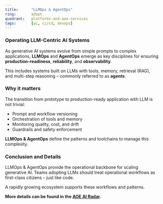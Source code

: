 ```yaml
---
title:      "LLMOps & AgentOps"
ring:       adopt
quadrant:   platforms-and-aoe-services
tags:       [ai, ci/cd, devops]
---
```


### Operating LLM-Centric AI Systems

As generative AI systems evolve from simple prompts to complex applications, **LLMOps** and **AgentOps** emerge as key disciplines for ensuring **production-readiness**, **reliability**, and **observability**.

This includes systems built on LLMs with tools, memory, retrieval (RAG), and multi-step reasoning – commonly referred to as **agents**.

### Why it matters

The transition from prototype to production-ready application with LLM is not trivial:

- Prompt and workflow versioning
- Orchestration of tools and memory
- Monitoring quality, cost, and drift
- Guardrails and safety enforcement

**LLMOps & AgentOps** define the patterns and toolchains to manage this complexity.

### Conclusion and Details

LLMOps & AgentOps provide the operational backbone for scaling generative AI. Teams adopting LLMs should treat operational workflows as first-class citizens – just like code.

A rapidly growing ecosystem supports these workflows and patterns.

**More details can be found in the [AOE AI Radar](https://ai-radar.aoe.com/).**
